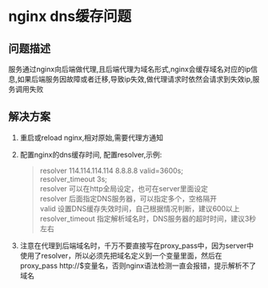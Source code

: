 # nginx dns缓存问题

## 问题描述

服务通过nginx向后端做代理,且后端代理为域名形式,nginx会缓存域名对应的ip信息,如果后端服务因故障或者迁移,导致ip失效,做代理请求时依然会请求到失效ip,服务调用失败

## 解决方案

1. 重启或reload nginx,相对原始,需要代理方通知

2. 配置nginx的dns缓存时间, 配置resolver,示例:

    > resolver 114.114.114.114 8.8.8.8 valid=3600s;  
    > resolver_timeout 3s;  
    > resolver 可以在http全局设定，也可在server里面设定  
    > resolver 后面指定DNS服务器，可以指定多个，空格隔开  
    > valid 设置DNS缓存失效时间，自己根据情况判断，建议600以上  
    > resolver_timeout 指定解析域名时，DNS服务器的超时时间，建议3秒左右  
3. 注意在代理到后端域名时，千万不要直接写在proxy_pass中，因为server中使用了resolver，所以必须先把域名定义到一个变量里面，然后在 proxy_pass http://$变量名，否则nginx语法检测一直会报错，提示解析不了域名